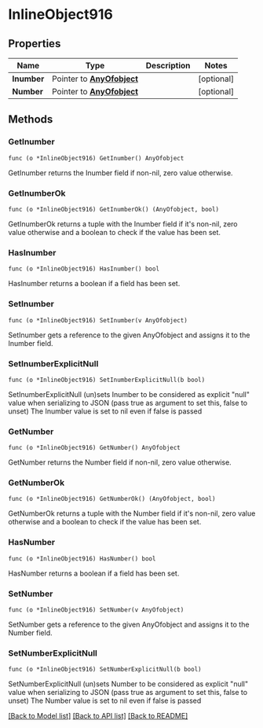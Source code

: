 # InlineObject916

## Properties

Name | Type | Description | Notes
------------ | ------------- | ------------- | -------------
**Inumber** | Pointer to [**AnyOfobject**](anyOf&lt;object&gt;.md) |  | [optional] 
**Number** | Pointer to [**AnyOfobject**](anyOf&lt;object&gt;.md) |  | [optional] 

## Methods

### GetInumber

`func (o *InlineObject916) GetInumber() AnyOfobject`

GetInumber returns the Inumber field if non-nil, zero value otherwise.

### GetInumberOk

`func (o *InlineObject916) GetInumberOk() (AnyOfobject, bool)`

GetInumberOk returns a tuple with the Inumber field if it's non-nil, zero value otherwise
and a boolean to check if the value has been set.

### HasInumber

`func (o *InlineObject916) HasInumber() bool`

HasInumber returns a boolean if a field has been set.

### SetInumber

`func (o *InlineObject916) SetInumber(v AnyOfobject)`

SetInumber gets a reference to the given AnyOfobject and assigns it to the Inumber field.

### SetInumberExplicitNull

`func (o *InlineObject916) SetInumberExplicitNull(b bool)`

SetInumberExplicitNull (un)sets Inumber to be considered as explicit "null" value
when serializing to JSON (pass true as argument to set this, false to unset)
The Inumber value is set to nil even if false is passed
### GetNumber

`func (o *InlineObject916) GetNumber() AnyOfobject`

GetNumber returns the Number field if non-nil, zero value otherwise.

### GetNumberOk

`func (o *InlineObject916) GetNumberOk() (AnyOfobject, bool)`

GetNumberOk returns a tuple with the Number field if it's non-nil, zero value otherwise
and a boolean to check if the value has been set.

### HasNumber

`func (o *InlineObject916) HasNumber() bool`

HasNumber returns a boolean if a field has been set.

### SetNumber

`func (o *InlineObject916) SetNumber(v AnyOfobject)`

SetNumber gets a reference to the given AnyOfobject and assigns it to the Number field.

### SetNumberExplicitNull

`func (o *InlineObject916) SetNumberExplicitNull(b bool)`

SetNumberExplicitNull (un)sets Number to be considered as explicit "null" value
when serializing to JSON (pass true as argument to set this, false to unset)
The Number value is set to nil even if false is passed

[[Back to Model list]](../README.md#documentation-for-models) [[Back to API list]](../README.md#documentation-for-api-endpoints) [[Back to README]](../README.md)


